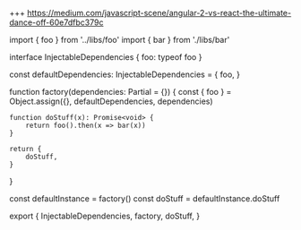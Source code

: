 +++ https://medium.com/javascript-scene/angular-2-vs-react-the-ultimate-dance-off-60e7dfbc379c

import { foo } from '../libs/foo'
import { bar } from './libs/bar'

interface InjectableDependencies {
    foo: typeof foo
}

const defaultDependencies: InjectableDependencies = {
    foo,
}

function factory(dependencies: Partial<InjectableDependencies> = {}) {
    const { foo } = Object.assign({}, defaultDependencies, dependencies)

    function doStuff(x): Promise<void> {
        return foo().then(x => bar(x))
    }

    return {
        doStuff,
    }
}

const defaultInstance = factory()
const doStuff = defaultInstance.doStuff

export {
    InjectableDependencies,
    factory,
    doStuff,
}
